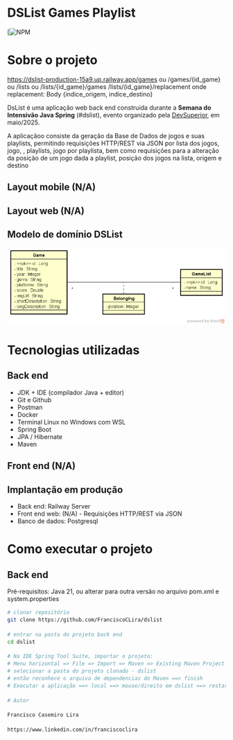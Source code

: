 # DSList Games Playlist 
[![NPM](https://github.com/FranciscoCLira/dslist/blob/main/LICENSE) 

# Sobre o projeto

https://dslist-production-15a9.up.railway.app/games ou 
  /games/{id_game} ou 
  /lists ou 
  /lists/{id_game}/games
  /lists/(id_game}/replacement  onde replacement: Body {indice_origem, indice_destino}

DsList é uma aplicação web back end construida durante a **Semana do Intensivão Java Spring** (#dslist), evento organizado pela [DevSuperior](https://devsuperior.com "Site da DevSuperior"), em maio/2025.

A aplicaçãoo consiste da geração da Base de Dados de jogos e suas playlists, permitindo requisições HTTP/REST via JSON por lista dos jogos, jogo, , playlists, jogo por playlista, bem como requisições para a alteração da posição de um jogo dada a playlist, posição dos jogos na lista, origem e destino

## Layout mobile (N/A)
## Layout web (N/A)

## Modelo de domínio DSList
![Modelo Conceitual](https://raw.githubusercontent.com/devsuperior/java-spring-dslist/main/resources/dslist-model.png)

# Tecnologias utilizadas
## Back end
- JDK + IDE (compilador Java + editor)
- Git e Github
- Postman
- Docker
- Terminal Linux no Windows com WSL 
- Spring Boot
- JPA / Hibernate
- Maven

## Front end (N/A)

## Implantação em produção
- Back end: Railway Server
- Front end web: (N/A) - Requisições HTTP/REST via JSON
- Banco de dados: Postgresql

# Como executar o projeto

## Back end
Pré-requisitos: Java 21, ou alterar para outra versão no arquivo pom.xml e system.properties

```bash
# clonar repositório
git clone https://github.com/FranciscoCLira/dslist

# entrar na pasta do projeto back end
cd dslist

# Na IDE Spring Tool Suite, importar o projeto: 
# Menu horizontal => File => Import => Maven => Existing Maven Project
# selecionar a pasta do projeto clonado - dslist 
# então reconhece o arquivo de dependencias do Maven ==> finish 
# Executar a aplicação ==> local ==> mouse/direito em dslist ==> restart 

# Autor

Francisco Casemiro Lira

https://www.linkedin.com/in/franciscoclira

